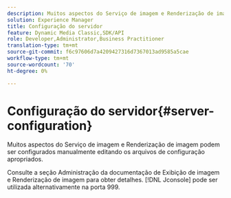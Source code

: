 ```yaml
---
description: Muitos aspectos do Serviço de imagem e Renderização de imagem podem ser configurados manualmente editando os arquivos de configuração apropriados.
solution: Experience Manager
title: Configuração do servidor
feature: Dynamic Media Classic,SDK/API
role: Developer,Administrator,Business Practitioner
translation-type: tm+mt
source-git-commit: f6c97606d7a4209427316d7367013ad9585a5cae
workflow-type: tm+mt
source-wordcount: '70'
ht-degree: 0%

---
```



# Configuração do servidor{#server-configuration}

Muitos aspectos do Serviço de imagem e Renderização de imagem podem ser configurados manualmente editando os arquivos de configuração apropriados.

Consulte a seção Administração da documentação de Exibição de imagem e Renderização de imagem para obter detalhes. [!DNL Jconsole] pode ser utilizada alternativamente na porta 999.
